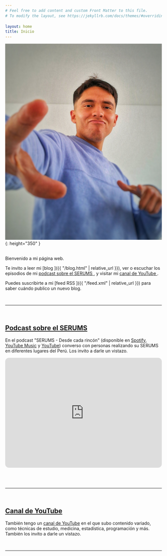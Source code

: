```yaml
---
# Feel free to add content and custom Front Matter to this file.
# To modify the layout, see https://jekyllrb.com/docs/themes/#overriding-theme-defaults

layout: home
title: Inicio
---
```


![Mi foto](/assets/images/photo_me_2_edited.jpeg){: height="350" }

<br>
Bienvenido a mi página web.

Te invito a leer mi [blog <i class="fa-solid fa-blog"></i>]({{ "/blog.html" | relative_url }}), ver o escuchar los episodios de mi [podcast sobre el SERUMS <i class="fa-solid fa-podcast"></i>](https://open.spotify.com/show/5zKn2IuA8PAWdPmB3RcqJn?si=cf0d5d737a0b4028), y visitar mi [canal de YouTube <i class="fab fa-youtube"></i>](https://www.youtube.com/@danimedi555).

Puedes suscribirte a mi [feed RSS <i class="fa-solid fa-rss"></i>]({{ "/feed.xml" | relative_url }}) para saber cuándo publico un nuevo blog.

<br>

----

<br>

## [<i class="fa-solid fa-podcast"></i> Podcast sobre el SERUMS](https://open.spotify.com/show/5zKn2IuA8PAWdPmB3RcqJn?si=cf0d5d737a0b4028)

En el podcast "SERUMS - Desde cada rincón" (disponible en [Spotify](https://open.spotify.com/show/5zKn2IuA8PAWdPmB3RcqJn?si=cf0d5d737a0b4028), [YouTube Music](https://music.youtube.com/playlist?list=PLiR4mMxzSHWgkxuhJ1kJAxUWqtDfO-PXa&si=VIr_FYg-hijhJNIm) y [YouTube](https://youtube.com/playlist?list=PLiR4mMxzSHWgkxuhJ1kJAxUWqtDfO-PXa&si=VWIKIsxoRW5WzYya)) converso con personas realizando su SERUMS en diferentes lugares del Perú. Los invito a darle un vistazo.

<iframe style="border-radius:12px" src="https://open.spotify.com/embed/show/5zKn2IuA8PAWdPmB3RcqJn?utm_source=generator" width="100%" height="352" frameBorder="0" allowfullscreen="" allow="autoplay; clipboard-write; encrypted-media; fullscreen; picture-in-picture" loading="lazy"></iframe>

<br><br>

----

<br>

## [<i class="fab fa-youtube" style="color: red"></i> Canal de YouTube](https://www.youtube.com/@danimedi555)

También tengo un [canal de YouTube](https://www.youtube.com/@danimedi555) en el que subo contenido variado, como técnicas de estudio, medicina, estadística, programación y más. También los invito a darle un vistazo.

<script src="https://apis.google.com/js/platform.js"></script>
<div class="g-ytsubscribe" data-channelid="UCxubTiyQ5cQuHgzQREhChdg" data-layout="default" data-theme="dark" data-count="default"></div>

<br>

----

<br>
